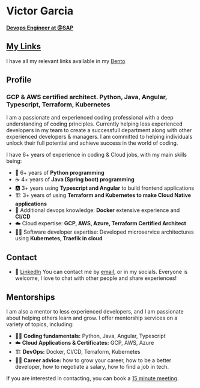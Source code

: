 # Victor Garcia

[**Devops Engineer at @SAP**](https://www.linkedin.com/in/victor-garcia-rubio/)

## [My Links](https://bento.me/victorgarciar)

I have all my relevant links available in my [Bento](https://bento.me/victorgarciar)

## Profile

### GCP & AWS certified architect. Python, Java, Angular, Typescript, Terraform, Kubernetes

I am a passionate and experienced coding professional with a deep understanding of coding principles. Currently helping less experienced developers in my team to create a successfull department along with other experienced developers & managers. I am committed to helping individuals unlock their full potential and achieve success in the world of coding.

I have 6+ years of experience in coding & Cloud jobs, with my main skills being:

* 🐍 6+ years of **Python programming**
* ☕ 4+ years of **Java (Spring boot) programming**
* 🅰️ 3+ years using **Typescript and Angular** to build frontend applications
* 🏗️ 3+ years of using **Terraform and Kubernetes to make Cloud Native applications**
* 🐳 Additional devops knowledge: **Docker** extensive experience and **CI/CD**
* ☁️ Cloud expertise: **GCP, AWS, Azure, Terraform Certified Architect**
* 👨‍🏫 Software developer expertise: Developed microservice architectures using **Kubernetes, Traefik in cloud**

## Contact

* 💼 [LinkedIn](https://www.linkedin.com/in/victor-garcia-rubio/)
You can contact me by [email](mailto:victorgrubiodl@gmail.com), or in my socials. Everyone is welcome, I love to chat with other people and share experiences!

## Mentorships

I am also a mentor to less experienced developers, and I am passionate about helping others learn and grow. I offer mentorship services on a variety of topics, including:

* 👨‍🏫 **Coding fundamentals:** Python, Java, Angular, Typescript
* ☁️ **Cloud Applications & Certificates:** GCP, AWS, Azure
* 🏗️ **DevOps:** Docker, CI/CD, Terraform, Kubernetes
* 👨‍💻 **Career advice:** how to grow your career, how to be a better developer, how to negotiate a salary, how to find a job in tech.

If you are interested in contacting, you can book a [ 15 minute meeting](https://cal.com/cloudsmentor/15-minutes).


